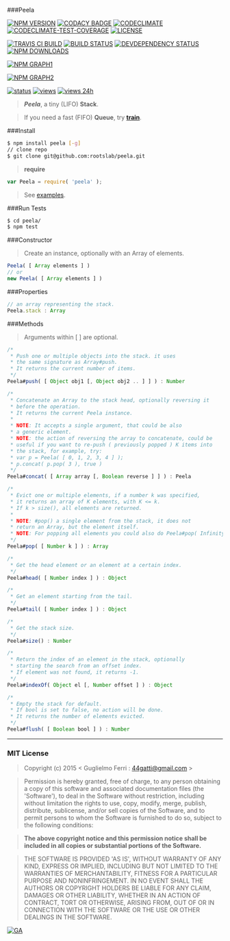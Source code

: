 ###Peela

[![NPM VERSION](http://img.shields.io/npm/v/peela.svg?style=flat)](https://www.npmjs.org/package/peela)
[![CODACY BADGE](https://img.shields.io/codacy/b18ed7d95b0a4707a0ff7b88b30d3def.svg?style=flat)](https://www.codacy.com/public/44gatti/peela)
[![CODECLIMATE](http://img.shields.io/codeclimate/github/rootslab/peela.svg?style=flat)](https://codeclimate.com/github/rootslab/peela)
[![CODECLIMATE-TEST-COVERAGE](https://img.shields.io/codeclimate/coverage/github/rootslab/peela.svg?style=flat)](https://codeclimate.com/github/rootslab/peela)
[![LICENSE](http://img.shields.io/badge/license-MIT-blue.svg?style=flat)](https://github.com/rootslab/peela#mit-license)

[![TRAVIS CI BUILD](http://img.shields.io/travis/rootslab/peela.svg?style=flat)](http://travis-ci.org/rootslab/peela)
[![BUILD STATUS](http://img.shields.io/david/rootslab/peela.svg?style=flat)](https://david-dm.org/rootslab/peela)
[![DEVDEPENDENCY STATUS](http://img.shields.io/david/dev/rootslab/peela.svg?style=flat)](https://david-dm.org/rootslab/peela#info=devDependencies)
[![NPM DOWNLOADS](http://img.shields.io/npm/dm/peela.svg?style=flat)](http://npm-stat.com/charts.html?package=peela)

[![NPM GRAPH1](https://nodei.co/npm-dl/peela.png)](https://nodei.co/npm/peela/)

[![NPM GRAPH2](https://nodei.co/npm/peela.png?downloads=true&downloadRank=true&stars=true)](https://nodei.co/npm/peela/)

[![status](https://sourcegraph.com/api/repos/github.com/rootslab/peela/.badges/status.png)](https://sourcegraph.com/github.com/rootslab/peela)
[![views](https://sourcegraph.com/api/repos/github.com/rootslab/peela/.counters/views.png)](https://sourcegraph.com/github.com/rootslab/peela)
[![views 24h](https://sourcegraph.com/api/repos/github.com/rootslab/peela/.counters/views-24h.png)](https://sourcegraph.com/github.com/rootslab/peela)

> **_Peela_**, a tiny (LIFO) **Stack**.

> If you need a fast (FIFO) __Queue__, try __[train](https://github.com/rootslab/train)__.

###Install

```bash
$ npm install peela [-g]
// clone repo
$ git clone git@github.com:rootslab/peela.git
```
> __require__ 

```javascript
var Peela = require( 'peela' );
```
> See [examples](example/).

###Run Tests

```bash
$ cd peela/
$ npm test
```
###Constructor

> Create an instance, optionally with an Array of elements.

```javascript
Peela( [ Array elements ] )
// or
new Peela( [ Array elements ] )
```

###Properties

```javascript
// an array representing the stack.
Peela.stack : Array
```

###Methods

> Arguments within [ ] are optional.

```javascript
/*
 * Push one or multiple objects into the stack. it uses
 * the same signature as Array#push.
 * It returns the current number of items.
 */
Peela#push( [ Object obj1 [, Object obj2 .. ] ] ) : Number

/*
 * Concatenate an Array to the stack head, optionally reversing it
 * before the operation.
 * It returns the current Peela instance.
 *
 * NOTE: It accepts a single argument, that could be also
 * a generic element.
 * NOTE: the action of reversing the array to concatenate, could be
 * useful if you want to re-push ( previously popped ) K items into
 * the stack, for example, try:
 * var p = Peela( [ 0, 1, 2, 3, 4 ] );
 * p.concat( p.pop( 3 ), true )
 */
Peela#concat( [ Array array [, Boolean reverse ] ] ) : Peela

/* 
 * Evict one or multiple elements, if a number k was specified,
 * it returns an array of K elements, with K <= k.
 * If k > size(), all elements are returned.
 *
 * NOTE: #pop() a single element from the stack, it does not
 * return an Array, but the element itself.
 * NOTE: For popping all elements you could also do Peela#pop( Infinity )
 */
Peela#pop( [ Number k ] ) : Array

/*
 * Get the head element or an element at a certain index.
 */
Peela#head( [ Number index ] ) : Object

/*
 * Get an element starting from the tail.
 */
Peela#tail( [ Number index ] ) : Object

/*
 * Get the stack size.
 */
Peela#size() : Number

/*
 * Return the index of an element in the stack, optionally
 * starting the search from an offset index.
 * If element was not found, it returns -1.
 */
Peela#indexOf( Object el [, Number offset ] ) : Object

/*
 * Empty the stack for default.
 * If bool is set to false, no action will be done.
 * It returns the number of elements evicted.
 */
Peela#flush( [ Boolean bool ] ) : Number

```

------------------------------------------------------------------------

### MIT License

> Copyright (c) 2015 &lt; Guglielmo Ferri : 44gatti@gmail.com &gt;

> Permission is hereby granted, free of charge, to any person obtaining
> a copy of this software and associated documentation files (the
> 'Software'), to deal in the Software without restriction, including
> without limitation the rights to use, copy, modify, merge, publish,
> distribute, sublicense, and/or sell copies of the Software, and to
> permit persons to whom the Software is furnished to do so, subject to
> the following conditions:

> __The above copyright notice and this permission notice shall be
> included in all copies or substantial portions of the Software.__

> THE SOFTWARE IS PROVIDED 'AS IS', WITHOUT WARRANTY OF ANY KIND,
> EXPRESS OR IMPLIED, INCLUDING BUT NOT LIMITED TO THE WARRANTIES OF
> MERCHANTABILITY, FITNESS FOR A PARTICULAR PURPOSE AND NONINFRINGEMENT.
> IN NO EVENT SHALL THE AUTHORS OR COPYRIGHT HOLDERS BE LIABLE FOR ANY
> CLAIM, DAMAGES OR OTHER LIABILITY, WHETHER IN AN ACTION OF CONTRACT,
> TORT OR OTHERWISE, ARISING FROM, OUT OF OR IN CONNECTION WITH THE
> SOFTWARE OR THE USE OR OTHER DEALINGS IN THE SOFTWARE.

[![GA](https://ga-beacon.appspot.com/UA-53998692-1/peela/Readme?pixel)](https://github.com/igrigorik/ga-beacon)

